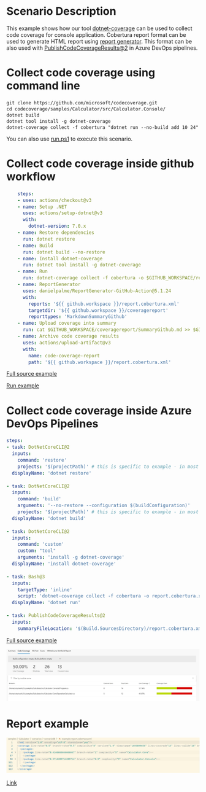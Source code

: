 # Scenario Description

This example shows how our tool [dotnet-coverage](https://aka.ms/dotnet-coverage) can be used to collect code coverage for console application. Cobertura report format can be used to generate HTML report using [report generator](https://github.com/danielpalme/ReportGenerator). This format can be also used with [PublishCodeCoverageResults@2](https://learn.microsoft.com/en-us/azure/devops/pipelines/tasks/reference/publish-code-coverage-results-v2?view=azure-pipelines) in Azure DevOps pipelines.

# Collect code coverage using command line

```shell
git clone https://github.com/microsoft/codecoverage.git
cd codecoverage/samples/Calculator/src/Calculator.Console/
dotnet build
dotnet tool install -g dotnet-coverage
dotnet-coverage collect -f cobertura "dotnet run --no-build add 10 24"
```

You can also use [run.ps1](run.ps1) to execute this scenario.

# Collect code coverage inside github workflow

```yml
    steps:
    - uses: actions/checkout@v3
    - name: Setup .NET
      uses: actions/setup-dotnet@v3
      with:
        dotnet-version: 7.0.x
    - name: Restore dependencies
      run: dotnet restore
    - name: Build
      run: dotnet build --no-restore
    - name: Install dotnet-coverage
      run: dotnet tool install -g dotnet-coverage
    - name: Run
      run: dotnet-coverage collect -f cobertura -o $GITHUB_WORKSPACE/report.cobertura.xml "dotnet run --no-build add 10 24"
    - name: ReportGenerator
      uses: danielpalme/ReportGenerator-GitHub-Action@5.1.24
      with:
        reports: '${{ github.workspace }}/report.cobertura.xml'
        targetdir: '${{ github.workspace }}/coveragereport'
        reporttypes: 'MarkdownSummaryGithub'
    - name: Upload coverage into summary
      run: cat $GITHUB_WORKSPACE/coveragereport/SummaryGithub.md >> $GITHUB_STEP_SUMMARY
    - name: Archive code coverage results
      uses: actions/upload-artifact@v3
      with:
        name: code-coverage-report
        path: '${{ github.workspace }}/report.cobertura.xml'
```

[Full source example](../../../../.github/workflows/Calculator_Scenario08.yml)

[Run example](../../../../../../actions/workflows/Calculator_Scenario08.yml)

# Collect code coverage inside Azure DevOps Pipelines

```yml
steps:
- task: DotNetCoreCLI@2
  inputs:
    command: 'restore'
    projects: '$(projectPath)' # this is specific to example - in most cases not needed
  displayName: 'dotnet restore'

- task: DotNetCoreCLI@2
  inputs:
    command: 'build'
    arguments: '--no-restore --configuration $(buildConfiguration)'
    projects: '$(projectPath)' # this is specific to example - in most cases not needed
  displayName: 'dotnet build'

- task: DotNetCoreCLI@2
  inputs:
    command: 'custom'
    custom: "tool"
    arguments: 'install -g dotnet-coverage'
  displayName: 'install dotnet-coverage'

- task: Bash@3
  inputs:
    targetType: 'inline'
    script: 'dotnet-coverage collect -f cobertura -o report.cobertura.xml "dotnet run --project $(projectPath) --no-build add 10 24"'
  displayName: 'dotnet run'

- task: PublishCodeCoverageResults@2
  inputs:
    summaryFileLocation: '$(Build.SourcesDirectory)/report.cobertura.xml'
```

[Full source example](azure-pipelines.yml)

![alt text](azure-pipelines.jpg "Code Coverage tab in Azure DevOps pipelines")

# Report example

![alt text](example.report.jpg "Example report")

[Link](example.report.cobertura.xml)